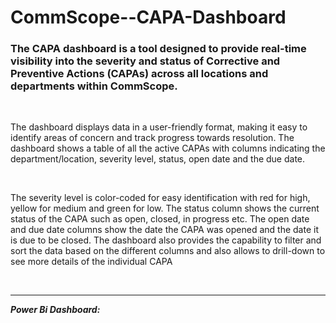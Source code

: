 # CommScope--CAPA-Dashboard

### The CAPA dashboard is a tool designed to provide real-time visibility into the severity and status of Corrective and Preventive Actions (CAPAs) across all locations and departments within CommScope.

<br>

The dashboard displays data in a user-friendly format, making it easy to identify areas of concern and track progress towards resolution. The dashboard shows a table of all the active CAPAs with columns indicating the department/location, severity level, status, open date and the due date. 

<br>

The severity level is color-coded for easy identification with red for high, yellow for medium and green for low. The status column shows the current status of the CAPA such as open, closed, in progress etc. The open date and due date columns show the date the CAPA was opened and the date it is due to be closed. The dashboard also provides the capability to filter and sort the data based on the different columns and also allows to drill-down to see more details of the individual CAPA

<br>

-----

_**Power Bi Dashboard:**_




